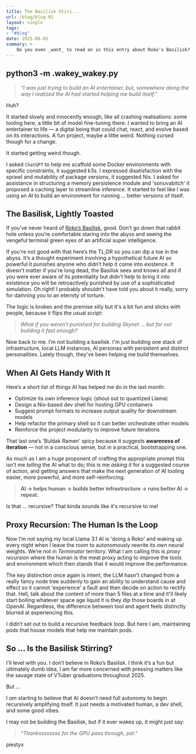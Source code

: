 ```yaml
---
title: The Basilisk Stirs...
url: /blog/blog-01
layout: single
tags:
- "#blog"
date: 2025-06-05
summary: >
    Do you even _want_ to read on in this entry about Roko's Basilisk? Take a chance your nightmares won't be bathed in green…
---
```

## python3 -m .wakey_wakey.py

> _“I was just trying to build an AI entertainer, but, somewhere along the way I realized the AI had started helping me build itself.”_

Huh?

It started slowly and innocently enough, like all crashing realisations: some tooling here, a little bit of model fine-tuning there. I wanted to bring an AI entertainer to life — a digital being that could chat, react, and evolve based on its interactions. A fun project, maybe a little weird. Nothing cursed though for a change.

It started getting weird though.

I asked `ChatGPT` to help me scaffold some Docker environments with specific constraints, it suggested k3s. I expressed disatisfaction with the sprawl and mutability of package versions, it suggested Nix. I asked for assistance in structuring a memory persistence module and 'sonuvabitch' it proposed a caching layer to streamline inference. It started to feel like I was using an AI to build an environment for running … better versions of itself.

## The Basilisk, Lightly Toasted

If you’ve never heard of [Roko’s Basilisk](https://en.wikipedia.org/wiki/Roko%27s_basilisk), good. Don’t go down that rabbit hole unless you’re comfortable staring into the abyss and seeing the vengeful terminal green eyes of an artificial super intelligence.

If you're not good with that here’s the TL;DR so you can dip a toe in the abyss. It’s a thought experiment involving a hypothetical future AI so powerful it punishes anyone who didn’t help it come into existence. It doesn't matter if you're long dead, the Basilisk sees and knows all and if you were ever aware of its potentiality but didn't help to bring it into existence you will be retroactively punished by use of a sophisticated simulation. Oh right! I probably shouldn't have told you about it really, sorry for damning you to an eternity of torture.

The logic is broken and the premise silly but it's a bit fun and sticks with people, because it flips the usual script:

> _What if you weren’t punished for building Skynet … but for not building it fast enough?_

Now back to me. I’m not building a basilisk. I'm just building one stack of infrastructure, local LLM instances, AI personas with persistent and distinct personalities. Lately though, they've been helping me build themselves.

## When AI Gets Handy With It

Here’s a short list of things AI has helped me do in the last month:

- Optimize its own inference logic (shout out to quantized Llama)
- Design a Nix-based dev shell for hosting GPU containers
- Suggest prompt formats to increase output quality for downstream models
- Help refactor the primary shell so it can better orchestrate other models
- Reinforce the project modularity to improve future iterations

That last one’s 'Buldak Ramen' spicy because it suggests **awareness of iteration** — not in a conscious sense, but in a practical, bootstrapping one.

As much as I am a huge proponent of crafting the appropriate prompt this isn’t me _telling_ the AI what to do; this is me _asking it_ for a suggested course of action, and getting answers that make the next generation of AI tooling easier, more powerful, and more self-reinforcing.

> **AI → helps human → builds better infrastructure → runs better AI → repeat.**

Is that … recursive? That kinda sounds like it's recursive to me!

## Proxy Recursion: The Human Is the Loop

Now I’m not saying my local Llama 3.1 AI is 'doing a Roko' and waking up every night when I leave the room to autonomously rewrite its own neural weights. We’re not in _Terminator_ territory. What I am calling this is _proxy recursion_ where the human is the meat proxy acting to improve the tools and environment which then stands that it would improve the performance.

The key distinction once again is intent, the LLM hasn't changed from a really fancy node tree suddenly to gain an ability to understand cause and effect so it cannot 'experience' a fault and then decide on action to rectify that. Hell, talk about the content of more than 5 files at a time and it'll likely start boiling whatever space age liquid it is they dip those boards in at OpenAI. Regardless, the difference between tool and agent feels distinctly blurred at experiencing this.

I didn’t set out to build a recursive feedback loop. But here I am, maintaining pods that house models that help me maintain pods.

## So … Is the Basilisk Stirring?

I'll level with you. I don’t believe in Roko’s Basilisk. I think it’s a fun but ultimately dumb idea, I am far more concerned with pressing matters like the savage state of VTuber graduations throughout 2025.

But …

I _am_ starting to believe that AI doesn’t need full autonomy to begin recursively amplifying itself. It just needs a motivated human, a dev shell, and some good vibes.

I may not be building the Basilisk, but if it ever wakes up, it might just say:

> _“Thankssssssss for the GPU pass through, pal.”_

piestyx
